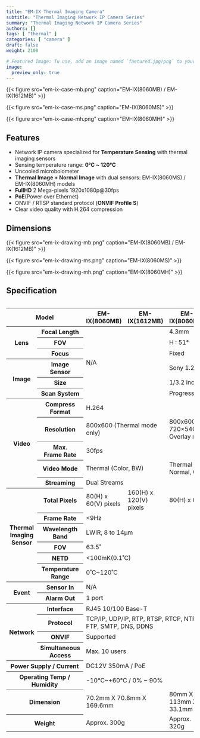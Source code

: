 ```yaml
---
title: "EM-IX Thermal Imaging Camera"
subtitle: "Thermal Imaging Network IP Camera Series"
summary: "Thermal Imaging Network IP Camera Series"
authors: []
tags: [ "thermal" ]
categories: [ "camera" ]
draft: false
weight: 2100

# Featured Image: Tu use, add an image named `faetured.jpg/png` to your page's folder.
image:
  preview_only: true
---
```


<div class="container">
<div class="row justify-content-center align-items-end">
<div class="col-sm-4">

{{< figure src="em-ix-case-mb.png" caption="EM-IX(8060MB) / EM-IX(1612MB)" >}}

</div>
<div class="col-sm-4">

{{< figure src="em-ix-case-ms.png" caption="EM-IX(8060MS)" >}}

</div>
<div class="col-sm-4">

{{< figure src="em-ix-case-mh.png" caption="EM-IX(8060MH)" >}}

</div>
</div>
</div>

## Features

- Network IP camera specialized for **Temperature Sensing** with thermal imaging sensors
- Sensing temperature range: **0℃ ~ 120℃** 
- Uncooled microbolometer
- **Thermal Image + Normal Image** with dual sensors: EM-IX(8060MS) / EM-IX(8060MH) models
- **FullHD** 2 Mega-pixels 1920x1080p@30fps
- **PoE**(Power over Ethernet)
- ONVIF / RTSP standard protocol (**ONVIF Profile S**)
- Clear video quality with H.264 compression

## Dimensions

<div class="container">
<div class="row justify-content-center align-items-end">
<div class="col-sm-4">

{{< figure src="em-ix-drawing-mb.png" caption="EM-IX(8060MB) / EM-IX(1612MB)" >}}

</div>
<div class="col-sm-4">

{{< figure src="em-ix-drawing-ms.png" caption="EM-IX(8060MS)" >}}

</div>
<div class="col-sm-4">

{{< figure src="em-ix-drawing-mh.png" caption="EM-IX(8060MH)" >}}

</div>
</div>
</div>

## Specification

<div style="overflow-x: auto">
<table class="spec">
<thead>
<tr>
<th colspan="2">Model</th>
<th>EM-IX(8060MB)</th>
<th>EM-IX(1612MB)</th>
<th>EM-IX(8060MS)</th>
<th>EM-IX(8060MH)</th>
</tr>
</thead>
<tbody>
<tr>
<th rowspan="3">Lens</th>
<th>Focal Length</th>
<td colspan="2" rowspan="6">N/A</td>
<td colspan="2">4.3mm</td>
</tr>
<tr>
<th>FOV</th>
<td colspan="2">H : 51°</td>
</tr>
<tr>
<th>Focus</th>
<td colspan="2">Fixed</td>
</tr>
<tr>
<th rowspan="3">Image</th>
<th>Image Sensor</th>
<td colspan="2">Sony 1.2MP Image Sensor</td>
</tr>
<tr>
<th>Size</th>
<td colspan="2">1/3.2 inch</td>
</tr>
<tr>
<th>Scan System</th>
<td colspan="2">Progressive Scan</td>
</tr>
<tr>
<th rowspan="5">Video</th>
<th>Compress<br>Format</th>
<td colspan="4">H.264</td>
</tr>
<tr>
<th>Resolution</th>
<td colspan="2">800x600 (Thermal mode only)</td>
<td colspan="2">800x600 (Thermal mode), 720×540 (Normal or Overlay mode)</td>
</tr>
<tr>
<th>Max.<br>Frame Rate</th>
<td colspan="4">30fps</td>
</tr>
<tr>
<th>Video Mode</th>
<td colspan="2">Thermal (Color, BW)</td>
<td colspan="2">Thermal (Color, BW), Normal, Overlay</td>
</tr>
<tr>
<th>Streaming</th>
<td colspan="4">Dual Streams</td>
</tr>
<tr>
<th rowspan="6">Thermal<br>Imaging<br>Sensor</th>
<th>Total Pixels</th>
<td>80(H) x 60(V) pixels</td>
<td>160(H) x 120(V) pixels</td>
<td colspan="2">80(H) x 60(V) pixels</td>
</tr>
<tr>
<th>Frame Rate</th>
<td colspan="4">&lt;9Hz</td>
</tr>
<tr>
<th>Wavelength<br>Band</th>
<td colspan="5">LWIR, 8 to 14μm</td>
</tr>
<tr>
<th>FOV</th>
<td colspan="4">63.5˚</td>
</tr>
<tr>
<th>NETD</th>
<td colspan="4">&lt;100mK(0.1˚C)</td>
</tr>
<tr>
<th>Temperature<br>Range</th>
<td colspan="4">0˚C~120˚C</td>
</tr>
<tr>
<th rowspan="2">Event</th>
<th>Sensor In</th>
<td colspan="4">N/A</td>
</tr>
<tr>
<th>Alarm Out</th>
<td colspan="4">1 port</td>
</tr>
<tr>
<th rowspan="4">Network</th>
<th>Interface</th>
<td colspan="4">RJ45 10/100 Base-T</td>
</tr>
<tr>
<th>Protocol</th>
<td colspan="4">TCP/IP, UDP/IP, RTP, RTSP, RTCP, NTP, HTTP, DHCP, FTP, SMTP, DNS, DDNS</td>
</tr>
<tr>
<th>ONVIF</th>
<td colspan="4">Supported</td>
</tr>
<tr>
<th>Simultaneous<br>Access</th>
<td colspan="4">Max. 10 users</td>
</tr>
<tr>
<th colspan="2">Power Supply / Current</th>
<td colspan="4">DC12V 350mA / PoE</td>
</tr>
<tr>
<th colspan="2">Operating Temp / Humidity</th>
<td colspan="4">-10℃~+60℃ / 0% ~ 90%</td>
</tr>
<tr>
<th colspan="2">Dimension</th>
<td colspan="2">70.2mm X 70.8mm X 169.6mm</td>
<td>80mm X 113mm X 33.1mm</td>
<td>100mm X 130mm X 45mm</td>
</tr>
<tr>
<th colspan="2">Weight</th>
<td colspan="2">Approx. 300g</td>
<td>Approx. 320g</td>
<td>Approx. 1,600g</td>
</tr>
</tbody>
</table>
</div>
